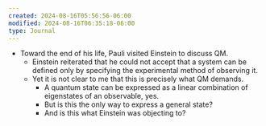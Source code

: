 ```yaml
---
created: 2024-08-16T05:56:56-06:00
modified: 2024-08-16T06:35:18-06:00
type: Journal
---
```


- Toward the end of his life, Pauli visited Einstein to discuss QM.
  - Einstein reiterated that he could not accept that a system can be defined only by specifying the experimental method of observing it.
  - Yet it is not clear to me that this is precisely what QM demands.
    - A quantum state can be expressed as a linear combination of eigenstates of an observable, yes.
    - But is this the only way to express a general state?
    - And is this what Einstein was objecting to?
